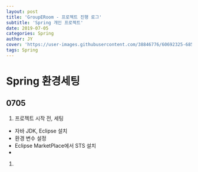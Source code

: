 ```yaml
---
layout: post
title: 'GroupERoom - 프로젝트 진행 로그'
subtitle: 'Spring 개인 프로젝트'
date: 2019-07-05
categories: Spring
author: JY
cover: 'https://user-images.githubusercontent.com/38846776/60692325-6851df80-9f10-11e9-80e6-2e204c3c5a9d.png'
tags: Spring
---
```


# Spring 환경세팅

## 0705 
1. 프로젝트 시작 전, 세팅
- 자바 JDK, Eclipse 설치
- 환경 변수 설정
- Eclipse MarketPlace에서 STS 설치
- 

1. 



